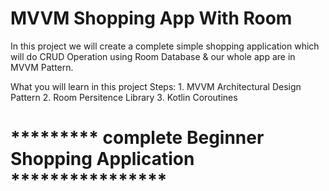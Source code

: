 # MVVM Shopping App With Room 
In this project we will create a complete simple shopping application
which will do CRUD Operation using Room Database
& our whole app are in MVVM Pattern.

What you will learn in this project
    Steps:
    1. MVVM Architectural Design Pattern
    2. Room Persitence Library
    3. Kotlin Coroutines

# ********* complete Beginner Shopping Application ****************






